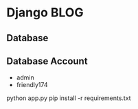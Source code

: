 # Django BLOG


## Database

## Database Account
* admin
* friendly174

python app.py
pip install -r requirements.txt